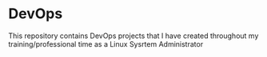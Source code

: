 # DevOps
This repository contains DevOps projects that I have created throughout my training/professional time as a Linux Sysrtem Administrator 
